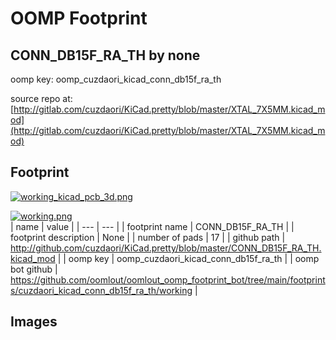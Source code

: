 # OOMP Footprint  
## CONN_DB15F_RA_TH  by none  
  
oomp key: oomp_cuzdaori_kicad_conn_db15f_ra_th  
  
source repo at: [http://gitlab.com/cuzdaori/KiCad.pretty/blob/master/XTAL_7X5MM.kicad_mod](http://gitlab.com/cuzdaori/KiCad.pretty/blob/master/XTAL_7X5MM.kicad_mod)  
## Footprint  
  
[![working_kicad_pcb_3d.png](working_kicad_pcb_3d_600.png)](working_kicad_pcb_3d.png)  
  
[![working.png](working_600.png)](working.png)  
| name | value | 
| --- | --- | 
| footprint name | CONN_DB15F_RA_TH | 
| footprint description | None | 
| number of pads | 17 | 
| github path | http://github.com/cuzdaori/KiCad.pretty/blob/master/CONN_DB15F_RA_TH.kicad_mod | 
| oomp key | oomp_cuzdaori_kicad_conn_db15f_ra_th | 
| oomp bot github | https://github.com/oomlout/oomlout_oomp_footprint_bot/tree/main/footprints/cuzdaori_kicad_conn_db15f_ra_th/working | 
## Images  
